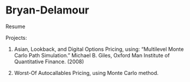 # Bryan-Delamour

Resume

Projects: 

1. Asian, Lookback, and Digital Options Pricing, using: “Multilevel Monte Carlo Path Simulation.” Michael B. Giles, Oxford Man Institute of
Quantitative Finance. (2008)

2. Worst-Of Autocallables Pricing, using Monte Carlo method.
